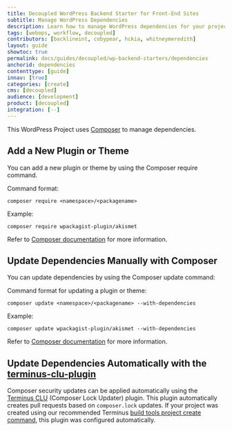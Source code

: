 ```yaml
---
title: Decoupled WordPress Backend Starter for Front-End Sites
subtitle: Manage WordPress Dependencies
description: Learn how to manage WordPress dependencies for your project.
tags: [webops, workflow, decoupled]
contributors: [backlineint, cobypear, hckia, whitneymeredith]
layout: guide
showtoc: true
permalink: docs/guides/decoupled/wp-backend-starters/dependencies
anchorid: dependencies
contenttype: [guide]
innav: [true]
categories: [create]
cms: [decoupled]
audience: [development]
product: [decoupled]
integration: [--]
---
```


This WordPress Project uses [Composer](https://getcomposer.org) to manage
dependencies.

## Add a New Plugin or Theme

You can add a new plugin or theme by using the Composer require command.

Command format:

```bash{promptUser: user}
composer require <namespace>/<packagename>
```

Example:

```bash{promptUser: user}
composer require wpackagist-plugin/akismet
```

Refer to [Composer documentation](https://docs.roots.io/bedrock/master/composer/) for more information.

## Update Dependencies Manually with Composer

You can update dependencies by using the Composer update command:

Command format for updating a plugin or theme:

```bash{promptUser: user}
composer update <namespace>/<packagename> --with-dependencies
```

Example:

```bash{promptUser: user}
composer update wpackagist-plugin/akismet --with-dependencies
```

Refer to [Composer documentation](https://docs.roots.io/bedrock/master/composer/#updating-wp-and-plugin-versions) for more information.

## Update Dependencies Automatically with the [terminus-clu-plugin](https://github.com/pantheon-systems/terminus-clu-plugin)

Composer security updates can be applied automatically using the [Terminus CLU](https://github.com/pantheon-systems/terminus-clu-plugin)
(Composer Lock Updater) plugin. This plugin automatically creates pull requests based on `composer.lock` updates. If your project was created using our recommended Terminus [build tools project create command](creating-new-project.md), this plugin was configured automatically.
